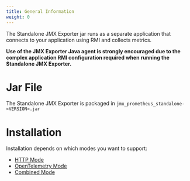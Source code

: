 ```yaml
---
title: General Information
weight: 0
---
```


The Standalone JMX Exporter jar runs as a separate application that connects to your application using RMI and collects metrics.

**Use of the JMX Exporter Java agent is strongly encouraged due to the complex application RMI configuration required when running the Standalone JMX Exporter.**

# Jar File

The Standalone JMX Exporter is packaged in `jmx_prometheus_standalone-<VERSION>.jar`

# Installation

Installation depends on which modes you want to support:

- [HTTP Mode](http://localhost:1313/java-agent/http_mode/)
- [OpenTelemetry Mode](http://localhost:1313/java-agent/opentelementry_mode/)
- [Combined Mode](http://localhost:1313/java-agent/combined_mode/)
